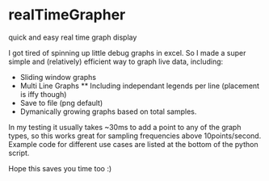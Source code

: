 # realTimeGrapher
quick and easy real time graph display 

I got tired of spinning up little debug graphs in excel. So I made a super simple and (relatively) efficient way to graph live data, including:
* Sliding window graphs
* Multi Line Graphs
** Including independant legends per line (placement is iffy though)
* Save to file (png default)
* Dymanically growing graphs based on total samples.

In my testing it usually takes ~30ms to add a point to any of the graph types, so this works great for sampling frequencies above 10points/second. Example code for different use cases are listed at the bottom of the python script.

Hope this saves you time too :)
